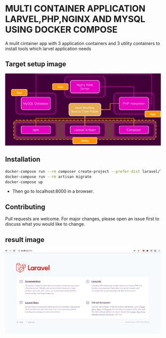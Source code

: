 # MULTI CONTAINER APPLICATION LARVEL,PHP,NGINX AND MYSQL USING DOCKER COMPOSE
A mulit cintainer app with 3 application containers and 3 utility containers to install tools which larvel application needs

## Target setup image

![alt text](https://github.com/ahmedsalaheldin12/Multi-container-app-Larvel-php/blob/master/images/Screenshot%20from%202022-03-20%2013-25-01.png)

## Installation

```bash
docker-compose run --rm composer create-project --prefer-dist laravel/laravel .
docker-compose run --rm artisan migrate
docker-compose up 
```
- Then go to localhost:8000 in a browser.

## Contributing
Pull requests are welcome. For major changes, please open an issue first to discuss what you would like to change.

## result image
![alt text](https://github.com/ahmedsalaheldin12/Multi-container-app-Larvel-php/blob/master/images/Screenshot%20from%202022-03-20%2013-25-42.png)

